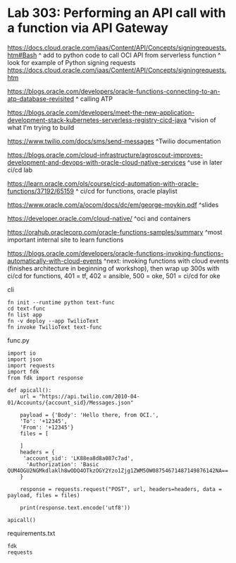 # Lab 303: Performing an API call with a function via API Gateway

https://docs.cloud.oracle.com/iaas/Content/API/Concepts/signingrequests.htm#Bash
^ add to python code to call OCI API from serverless function
^ look for example of Python signing requests
	https://docs.cloud.oracle.com/iaas/Content/API/Concepts/signingrequests.htm

https://blogs.oracle.com/developers/oracle-functions-connecting-to-an-atp-database-revisited
^ calling ATP

https://blogs.oracle.com/developers/meet-the-new-application-development-stack-kubernetes-serverless-registry-cicd-java
^vision of what I'm trying to build 

https://www.twilio.com/docs/sms/send-messages
^Twilio documentation

https://blogs.oracle.com/cloud-infrastructure/agroscout-improves-development-and-devops-with-oracle-cloud-native-services
^use in later ci/cd lab

https://learn.oracle.com/ols/course/cicd-automation-with-oracle-functions/37192/65159
^ ci/cd for functions, oracle playlist

https://www.oracle.com/a/ocom/docs/dc/em/george-moykin.pdf
^slides 

https://developer.oracle.com/cloud-native/
^oci and containers

https://orahub.oraclecorp.com/oracle-functions-samples/summary
^most important internal site to learn functions

https://blogs.oracle.com/developers/oracle-functions-invoking-functions-automatically-with-cloud-events
^next: invoking functions with cloud events (finishes architecture in beginning of workshop), then wrap up 300s with ci/cd for functions, 401 = tf, 402 = ansible, 500 = oke, 501 = ci/cd for oke

cli
```
fn init --runtime python text-func
cd text-func
fn list app
fn -v deploy --app TwilioText
fn invoke TwilioText text-func
```
func.py
```
import io
import json
import requests
import fdk
from fdk import response

def apicall():
    url = "https://api.twilio.com/2010-04-01/Accounts/{account_sid}/Messages.json"

    payload = {'Body': 'Hello there, from OCI.',
    'To': '+12345',
    'From': '+12345'}
    files = [

    ]
    headers = {
     'account_sid': 'LK88ea8d8a087c7ad',
      'Authorization': 'Basic QUM4OGU2NGMkdlaklh8wODQ4OTkzOGY2Yzo1Zjg1ZWM5OW08754671487149876142NA=='
    }

    response = requests.request("POST", url, headers=headers, data = payload, files = files)

    print(response.text.encode('utf8'))

apicall()

```

requirements.txt
```
fdk
requests
```












